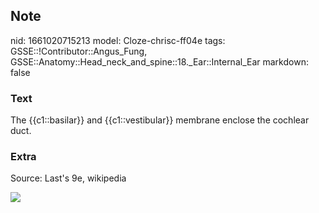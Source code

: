 ## Note
nid: 1661020715213
model: Cloze-chrisc-ff04e
tags: GSSE::!Contributor::Angus_Fung, GSSE::Anatomy::Head_neck_and_spine::18._Ear::Internal_Ear
markdown: false

### Text
The {{c1::basilar}} and {{c1::vestibular}} membrane enclose the cochlear duct.

### Extra
Source: Last's 9e, wikipedia
<div><img src=
"paste-e9cd64fffec1141a9acdc8c577dd32af7f4f3e2a.jpg"></div>
